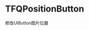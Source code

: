 # TFQPositionButton
修改UIButton图片位置
[](https://github.com/LiZhiDaDa/TFQPositionButton/tree/master/img/1.png)
